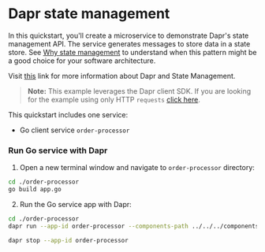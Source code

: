 # Dapr state management

In this quickstart, you'll create a microservice to demonstrate Dapr's state management API. The service generates messages to store data in a state store. See [Why state management](#why-state-management) to understand when this pattern might be a good choice for your software architecture.

Visit [this](https://docs.dapr.io/developing-applications/building-blocks/state-management/) link for more information about Dapr and State Management.

> **Note:** This example leverages the Dapr client SDK.  If you are looking for the example using only HTTP `requests` [click here](../http).

This quickstart includes one service:

- Go client service `order-processor` 

### Run Go service with Dapr

1. Open a new terminal window and navigate to `order-processor` directory: 

<!-- STEP
name: Build Go file
-->

```bash
cd ./order-processor
go build app.go
```

<!-- END_STEP -->
2. Run the Go service app with Dapr: 

<!-- STEP
name: Run order-processor service
expected_stdout_lines:
  - '== APP == Getting Order: {"orderId":1}'
  - '== APP == Getting Order: {"orderId":2}'
  - "Exited App successfully"
expected_stderr_lines:
output_match_mode: substring
background: true
sleep: 15
-->
    
```bash
cd ./order-processor
dapr run --app-id order-processor --components-path ../../../components -- go run app.go
```

<!-- END_STEP -->

```bash
dapr stop --app-id order-processor
```
